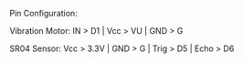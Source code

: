 Pin Configuration:

Vibration Motor: 
IN > D1  |
Vcc > VU |
GND > G

SR04 Sensor:
Vcc > 3.3V |
GND > G |
Trig > D5 |
Echo > D6
